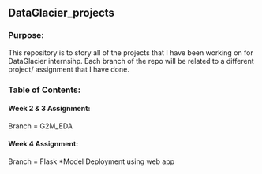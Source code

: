 ## DataGlacier_projects
### Purpose: 
This repository is to story all of the projects that I have been working on for DataGlacier internsihp. Each branch of the repo will be related to a different project/ assignment that I have done. 

### Table of Contents: 
#### Week 2 & 3 Assignment:
Branch = G2M_EDA

#### Week 4 Assignment:
Branch = Flask
*Model Deployment using web app
